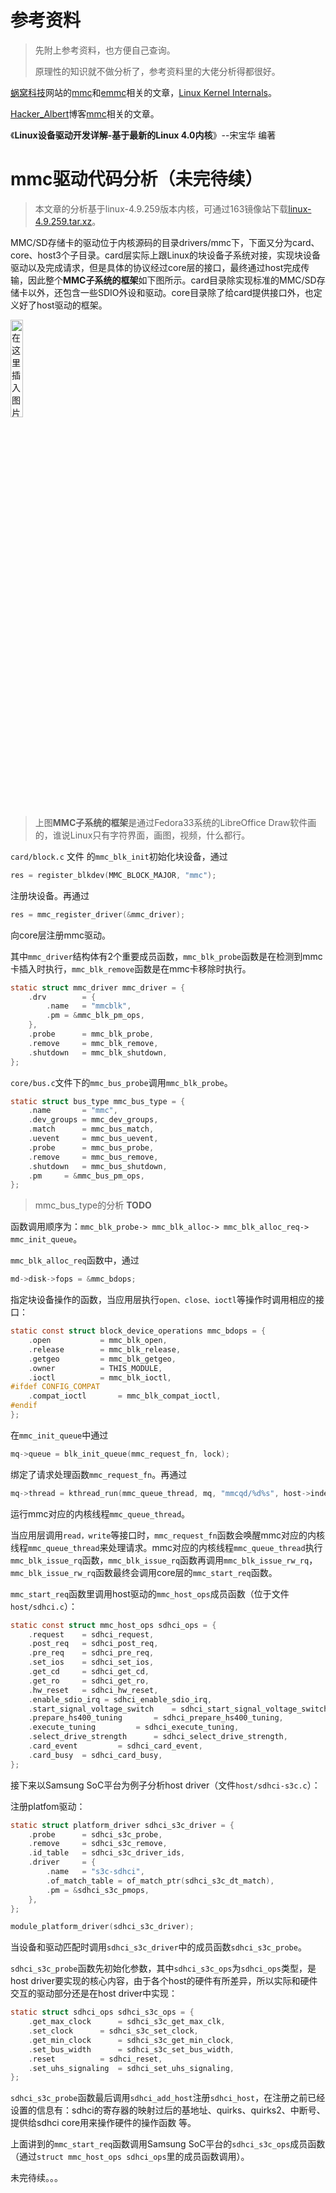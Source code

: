 

# 参考资料

> 先附上参考资料，也方便自己查询。
>
> 原理性的知识就不做分析了，参考资料里的大佬分析得都很好。

[蜗窝科技](http://www.wowotech.net/)网站的[mmc](http://www.wowotech.net/tag/mmc)和[emmc](http://www.wowotech.net/tag/emmc)相关的文章，[Linux Kernel Internals](https://linux.codingbelief.com/zh/)。

[Hacker_Albert](https://blog.csdn.net/weixin_41028621)博客[mmc](https://blog.csdn.net/weixin_41028621/category_9731440.html)相关的文章。

《**Linux设备驱动开发详解-基于最新的Linux 4.0内核**》--宋宝华  编著

# mmc驱动代码分析（未完待续）

> 本文章的分析基于linux-4.9.259版本内核，可通过163镜像站下载[linux-4.9.259.tar.xz](http://mirrors.163.com/kernel/v4.x/linux-4.9.259.tar.xz)。

MMC/SD存储卡的驱动位于内核源码的目录drivers/mmc下，下面又分为card、core、host3个子目录。card层实际上跟Linux的块设备子系统对接，实现块设备驱动以及完成请求，但是具体的协议经过core层的接口，最终通过host完成传输，因此整个**MMC子系统的框架**如下图所示。card目录除实现标准的MMC/SD存储卡以外，还包含一些SDIO外设和驱动。core目录除了给card提供接口外，也定义好了host驱动的框架。

<img src="https://img-blog.csdnimg.cn/20210405203449637.png?x-oss-process=image/watermark,type_ZmFuZ3poZW5naGVpdGk,shadow_10,text_aHR0cHM6Ly9ibG9nLmNzZG4ubmV0L2xpb241NDQzMDE=,size_16,color_FFFFFF,t_70#pic_center" alt="在这里插入图片描述" width="20%"/>

> 上图**MMC子系统的框架**是通过Fedora33系统的LibreOffice Draw软件画的，谁说Linux只有字符界面，画图，视频，什么都行。

`card/block.c` 文件 的`mmc_blk_init`初始化块设备，通过

```c
res = register_blkdev(MMC_BLOCK_MAJOR, "mmc");
```

注册块设备。再通过

```c
res = mmc_register_driver(&mmc_driver);
```

向core层注册mmc驱动。



其中`mmc_driver`结构体有2个重要成员函数，`mmc_blk_probe`函数是在检测到mmc卡插入时执行，`mmc_blk_remove`函数是在mmc卡移除时执行。

```c
static struct mmc_driver mmc_driver = {
    .drv        = {  
        .name   = "mmcblk",
        .pm = &mmc_blk_pm_ops,
    },   
    .probe      = mmc_blk_probe,
    .remove     = mmc_blk_remove,
    .shutdown   = mmc_blk_shutdown,
};
```



`core/bus.c`文件下的`mmc_bus_probe`调用`mmc_blk_probe`。

```c
static struct bus_type mmc_bus_type = {
    .name       = "mmc",
    .dev_groups = mmc_dev_groups,
    .match      = mmc_bus_match,
    .uevent     = mmc_bus_uevent,
    .probe      = mmc_bus_probe,
    .remove     = mmc_bus_remove,
    .shutdown   = mmc_bus_shutdown,
    .pm     = &mmc_bus_pm_ops,
}; 
```

> mmc_bus_type的分析 **TODO**



函数调用顺序为：`mmc_blk_probe-> mmc_blk_alloc-> mmc_blk_alloc_req-> mmc_init_queue`。

`mmc_blk_alloc_req`函数中，通过

```c
md->disk->fops = &mmc_bdops;
```

指定块设备操作的函数，当应用层执行`open、close、ioctl`等操作时调用相应的接口：

```c
static const struct block_device_operations mmc_bdops = {
    .open           = mmc_blk_open,
    .release        = mmc_blk_release,
    .getgeo         = mmc_blk_getgeo,
    .owner          = THIS_MODULE,
    .ioctl          = mmc_blk_ioctl,
#ifdef CONFIG_COMPAT
    .compat_ioctl       = mmc_blk_compat_ioctl,
#endif
};

```



在`mmc_init_queue`中通过

```c
mq->queue = blk_init_queue(mmc_request_fn, lock);
```

绑定了请求处理函数`mmc_request_fn`。再通过

```c
mq->thread = kthread_run(mmc_queue_thread, mq, "mmcqd/%d%s", host->index, subname ? subname : "");
```

运行mmc对应的内核线程`mmc_queue_thread`。



当应用层调用`read，write`等接口时，`mmc_request_fn`函数会唤醒mmc对应的内核线程`mmc_queue_thread`来处理请求。mmc对应的内核线程`mmc_queue_thread`执行`mmc_blk_issue_rq`函数，`mmc_blk_issue_rq`函数再调用`mmc_blk_issue_rw_rq`，`mmc_blk_issue_rw_rq`函数最终会调用core层的`mmc_start_req`函数。

`mmc_start_req`函数里调用host驱动的`mmc_host_ops`成员函数（位于文件`host/sdhci.c`）：

```c
static const struct mmc_host_ops sdhci_ops = {
    .request    = sdhci_request,
    .post_req   = sdhci_post_req,
    .pre_req    = sdhci_pre_req,
    .set_ios    = sdhci_set_ios,
    .get_cd     = sdhci_get_cd,
    .get_ro     = sdhci_get_ro,
    .hw_reset   = sdhci_hw_reset,
    .enable_sdio_irq = sdhci_enable_sdio_irq,
    .start_signal_voltage_switch    = sdhci_start_signal_voltage_switch,
    .prepare_hs400_tuning       = sdhci_prepare_hs400_tuning,
    .execute_tuning         = sdhci_execute_tuning,
    .select_drive_strength      = sdhci_select_drive_strength,
    .card_event         = sdhci_card_event,
    .card_busy  = sdhci_card_busy,
};
```



接下来以Samsung SoC平台为例子分析host driver（文件`host/sdhci-s3c.c`）：

注册platfom驱动：

```c
static struct platform_driver sdhci_s3c_driver = { 
    .probe      = sdhci_s3c_probe,
    .remove     = sdhci_s3c_remove,
    .id_table   = sdhci_s3c_driver_ids,
    .driver     = { 
        .name   = "s3c-sdhci",
        .of_match_table = of_match_ptr(sdhci_s3c_dt_match),
        .pm = &sdhci_s3c_pmops,
    },  
};

module_platform_driver(sdhci_s3c_driver);
```

当设备和驱动匹配时调用`sdhci_s3c_driver`中的成员函数`sdhci_s3c_probe`。

`sdhci_s3c_probe`函数先初始化参数，其中`sdhci_s3c_ops`为`sdhci_ops`类型，是host driver要实现的核心内容，由于各个host的硬件有所差异，所以实际和硬件交互的驱动部分还是在host driver中实现：

```c
static struct sdhci_ops sdhci_s3c_ops = {
    .get_max_clock      = sdhci_s3c_get_max_clk,
    .set_clock      = sdhci_s3c_set_clock,
    .get_min_clock      = sdhci_s3c_get_min_clock,
    .set_bus_width      = sdhci_s3c_set_bus_width,
    .reset          = sdhci_reset,
    .set_uhs_signaling  = sdhci_set_uhs_signaling,
};
```

`sdhci_s3c_probe`函数最后调用`sdhci_add_host`注册`sdhci_host`，在注册之前已经设置的信息有：sdhci的寄存器的映射过后的基地址、quirks、quirks2、中断号、提供给sdhci core用来操作硬件的操作函数 等。

上面讲到的`mmc_start_req`函数调用Samsung SoC平台的`sdhci_s3c_ops`成员函数（通过`struct mmc_host_ops sdhci_ops`里的成员函数调用）。



未完待续。。。